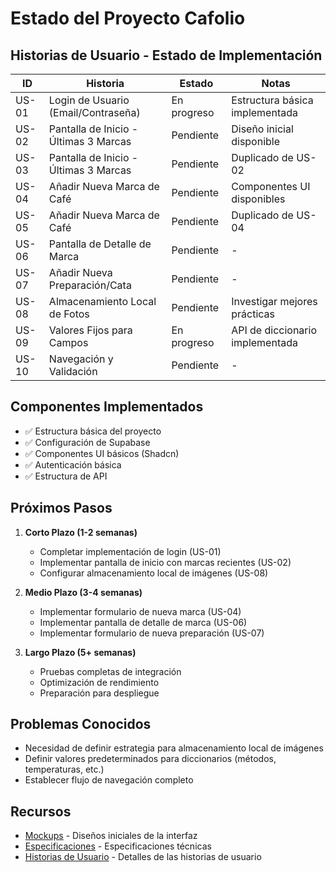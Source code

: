 # Estado del Proyecto Cafolio

## Historias de Usuario - Estado de Implementación

| ID    | Historia                                | Estado      | Notas                                    |
|-------|----------------------------------------|-------------|------------------------------------------|
| US-01 | Login de Usuario (Email/Contraseña)    | En progreso | Estructura básica implementada            |
| US-02 | Pantalla de Inicio - Últimas 3 Marcas  | Pendiente   | Diseño inicial disponible                 |
| US-03 | Pantalla de Inicio - Últimas 3 Marcas  | Pendiente   | Duplicado de US-02                        |
| US-04 | Añadir Nueva Marca de Café             | Pendiente   | Componentes UI disponibles                |
| US-05 | Añadir Nueva Marca de Café             | Pendiente   | Duplicado de US-04                        |
| US-06 | Pantalla de Detalle de Marca           | Pendiente   | -                                        |
| US-07 | Añadir Nueva Preparación/Cata          | Pendiente   | -                                        |
| US-08 | Almacenamiento Local de Fotos          | Pendiente   | Investigar mejores prácticas              |
| US-09 | Valores Fijos para Campos              | En progreso | API de diccionario implementada           |
| US-10 | Navegación y Validación                | Pendiente   | -                                        |

## Componentes Implementados

- ✅ Estructura básica del proyecto
- ✅ Configuración de Supabase
- ✅ Componentes UI básicos (Shadcn)
- ✅ Autenticación básica
- ✅ Estructura de API

## Próximos Pasos

1. **Corto Plazo (1-2 semanas)**
   - Completar implementación de login (US-01)
   - Implementar pantalla de inicio con marcas recientes (US-02)
   - Configurar almacenamiento local de imágenes (US-08)

2. **Medio Plazo (3-4 semanas)**
   - Implementar formulario de nueva marca (US-04)
   - Implementar pantalla de detalle de marca (US-06)
   - Implementar formulario de nueva preparación (US-07)

3. **Largo Plazo (5+ semanas)**
   - Pruebas completas de integración
   - Optimización de rendimiento
   - Preparación para despliegue

## Problemas Conocidos

- Necesidad de definir estrategia para almacenamiento local de imágenes
- Definir valores predeterminados para diccionarios (métodos, temperaturas, etc.)
- Establecer flujo de navegación completo

## Recursos

- [Mockups](./Mockups/) - Diseños iniciales de la interfaz
- [Especificaciones](./amazonq/rules/Specifications.md) - Especificaciones técnicas
- [Historias de Usuario](./amazonq/rules/US/) - Detalles de las historias de usuario